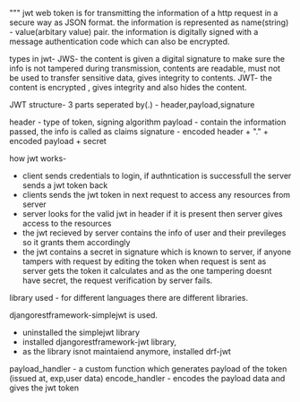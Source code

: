 """
jwt web token is for transmitting the information of a http request in a secure way as JSON format.
the information is represented as name(string) - value(arbitary value) pair.
the information is digitally signed with a message authentication code which can also be encrypted.

types in jwt-
JWS- the content is given a digital signature to make sure the info is not tampered during transmission, contents are readable,
    must not be used to transfer sensitive data, gives integrity to contents.
JWT- the content is encrypted , gives integrity and also hides the content.

JWT structure-
3 parts seperated by(.) - header,payload,signature

header - type of token, signing algorithm 
payload - contain the information passed, the info is called as claims
signature - encoded header + "." + encoded payload + secret 

how jwt works-
- client sends credentials to login, if authntication is successfull the server sends a jwt token back
- clients sends the jwt token in next request to access any resources from server
- server looks for the valid jwt in header if it is present then server gives access to the resources
- the jwt recieved by server contains the info of user and their previleges so it grants them accordingly
- the jwt contains a secret in signature which is known to server, if anyone tampers with request by editing the token when request is sent
    as server gets the token it calculates and as the one tampering doesnt have secret, the request verification by server fails.


library used - 
for different languages there are different libraries.

djangorestframework-simplejwt   is used.


- uninstalled the simplejwt library
- installed djangorestframework-jwt library,
- as the library isnot maintaiend anymore, installed drf-jwt

payload_handler - a custom function which generates payload of the token (issued at, exp,user data)
encode_handler - encodes the payload data and gives the jwt token